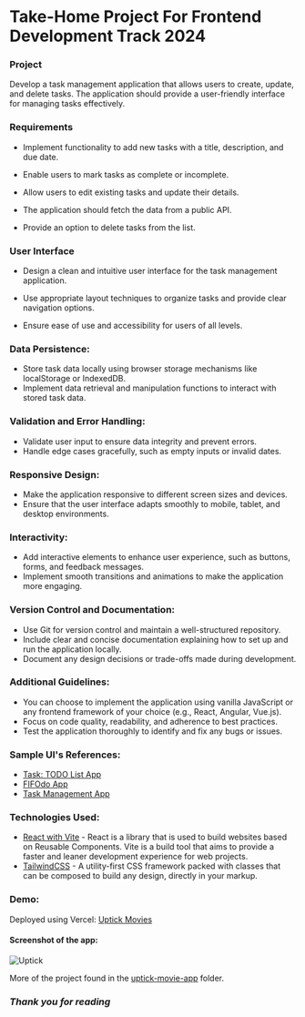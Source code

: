 # Take-Home Project For Frontend Development Track 2024

### Project

Develop a task management application that allows users to create, update, and delete tasks. The application should provide a user-friendly
interface for managing tasks effectively.

### Requirements

- Implement functionality to add new tasks with a title, description, and due date.

- Enable users to mark tasks as complete or incomplete.

- Allow users to edit existing tasks and update their details.

- The application should fetch the data from a public API.

- Provide an option to delete tasks from the list.

### User Interface
-   Design a clean and intuitive user interface for the task management application.

-   Use appropriate layout techniques to organize tasks and provide clear navigation options.

-   Ensure ease of use and accessibility for users of all levels.

### Data Persistence:
-   Store task data locally using browser storage mechanisms like localStorage or IndexedDB.
-   Implement data retrieval and manipulation functions to interact with stored task data.

### Validation and Error Handling:
-   Validate user input to ensure data integrity and prevent errors.
-   Handle edge cases gracefully, such as empty inputs or invalid dates.

### Responsive Design:
-   Make the application responsive to different screen sizes and devices.
-   Ensure that the user interface adapts smoothly to mobile, tablet, and desktop environments.

### Interactivity:
-   Add interactive elements to enhance user experience, such as buttons, forms, and feedback messages.
-   Implement smooth transitions and animations to make the application more engaging.

### Version Control and Documentation:
-   Use Git for version control and maintain a well-structured repository.
-   Include clear and concise documentation explaining how to set up and run the application locally.
-   Document any design decisions or trade-offs made during development.

### Additional Guidelines:
-   You can choose to implement the application using vanilla JavaScript or any frontend framework of your choice (e.g., React, Angular,
Vue.js).
-   Focus on code quality, readability, and adherence to best practices.
-   Test the application thoroughly to identify and fix any bugs or issues.

### Sample UI's References:
-   [Task: TODO List App](https://dribbble.com/shots/12099221-Tasx-Todo-List-App)
-   [FIFOdo App](https://dribbble.com/shots/18675079-FIFOdo-app)
-   [Task Management App](https://dribbble.com/shots/19752197-Task-Management-App)

### Technologies Used:
-   [React with Vite](https://vitejs.dev/guide/) - React is a library that is used to build websites based on Reusable Components. Vite is a build tool that aims to provide a faster and leaner development experience for web projects.
-   [TailwindCSS](https://tailwindcss.com/) - A utility-first CSS framework packed with classes that can be composed to build any design, directly in your markup.

### Demo:

Deployed using Vercel:
[Uptick Movies](https://uptick-frontend-development.vercel.app/)

#### Screenshot of the app:

![Uptick](./uptick-movie-app/src/images/sc_uptick.png)

More of the project found in the [uptick-movie-app](./uptick-movie-app) folder.

### *Thank you for reading*